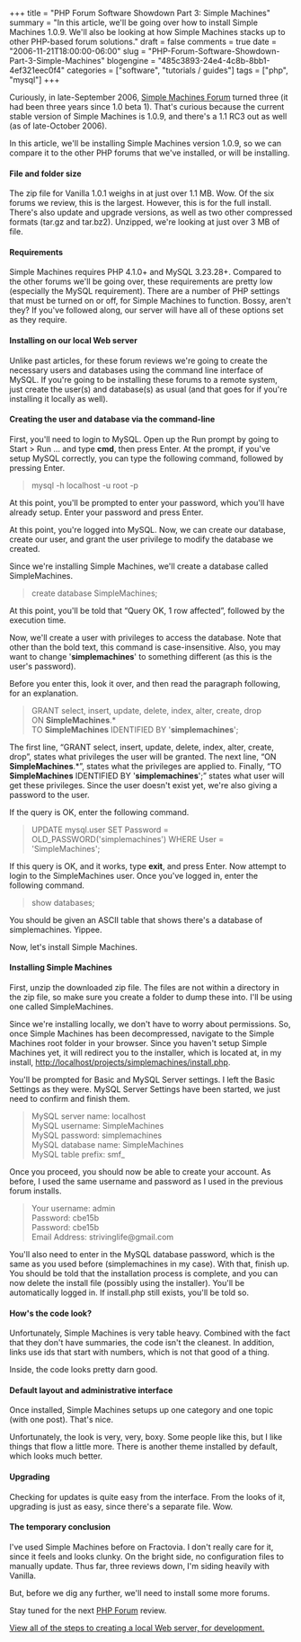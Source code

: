 +++
title = "PHP Forum Software Showdown Part 3: Simple Machines"
summary = "In this article, we'll be going over how to install Simple Machines 1.0.9.  We'll also be looking at how Simple Machines stacks up to other PHP-based forum solutions."
draft = false
comments = true
date = "2006-11-21T18:00:00-06:00"
slug = "PHP-Forum-Software-Showdown-Part-3-Simple-Machines"
blogengine = "485c3893-24e4-4c8b-8bb1-4ef321eec0f4"
categories = ["software", "tutorials / guides"]
tags = ["php", "mysql"]
+++

<p>
Curiously, in late-September 2006, <a href="http://simplemachines.org/">Simple Machines Forum</a> turned three (it had been three years since 1.0 beta 1). That&#39;s curious because the current stable version of Simple Machines is 1.0.9, and there&#39;s a 1.1 RC3 out as well (as of late-October 2006).
</p>
<p>
In this article, we&#39;ll be installing Simple Machines version 1.0.9, so we can compare it to the other PHP forums that we&#39;ve installed, or will be installing.
</p>
<!--more-->
<h4>File and folder size</h4>
<p>
The zip file for Vanilla 1.0.1 weighs in at just over 1.1 MB. Wow. Of the six forums we review, this is the largest. However, this is for the full install. There&#39;s also update and upgrade versions, as well as two other compressed formats (tar.gz and tar.bz2). Unzipped, we&#39;re looking at just over 3 MB of file.<!--adsense-->
</p>
<h4>Requirements</h4>
<p>
Simple Machines requires PHP 4.1.0+ and MySQL 3.23.28+. Compared to the other forums we&#39;ll be going over, these requirements are pretty low (especially the MySQL requirement). There are a number of PHP settings that must be turned on or off, for Simple Machines to function. Bossy, aren&#39;t they? If you&#39;ve followed along, our server will have all of these options set as they require.
</p>
<h4>Installing on our local Web server</h4>
<p>
Unlike past articles, for these forum reviews we&#39;re going to create the necessary users and databases using the command line interface of MySQL. If you&#39;re going to be installing these forums to a remote system, just create the user(s) and database(s) as usual (and that goes for if you&#39;re installing it locally as well).
</p>
<h4>Creating the user and database via the command-line</h4>
<p>
First, you&#39;ll need to login to MySQL. Open up the Run prompt by going to Start &gt; Run ... and type <strong>cmd</strong>, then press Enter. At the prompt, if you&#39;ve setup MySQL correctly, you can type the following command, followed by pressing Enter.
</p>
<blockquote>
	<p>
	 mysql -h localhost -u root -p
	</p>
</blockquote>
<p>
At this point, you&#39;ll be prompted to enter your password, which you&#39;ll have already setup. Enter your password and press Enter.
</p>
<p>
At this point, you&#39;re logged into MySQL. Now, we can create our database, create our user, and grant the user privilege to modify the database we created.
</p>
<p>
Since we&#39;re installing Simple Machines, we&#39;ll create a database called SimpleMachines.
</p>
<blockquote>
	<p>
	 create database SimpleMachines;
	</p>
</blockquote>
<p>
At this point, you&#39;ll be told that &ldquo;Query OK, 1 row affected&rdquo;, followed by the execution time.
</p>
<p>
Now, we&#39;ll create a user with privileges to access the database. Note that other than the bold text, this command is case-insensitive. Also, you may want to change &#39;<strong>simplemachines</strong>&#39; to something different (as this is the user&#39;s password).
</p>
<p>
Before you enter this, look it over, and then read the paragraph following, for an explanation.
</p>
<blockquote>
	<p>
	 GRANT select, insert, update, delete, index, alter, create, drop<br />
	ON <strong>SimpleMachines</strong>.*<br />
	TO <strong>SimpleMachines</strong> IDENTIFIED BY &#39;<strong>simplemachines</strong>&#39;;
	</p>
</blockquote>
<p>
The first line, &ldquo;GRANT select, insert, update, delete, index, alter, create, drop&rdquo;, states what privileges the user will be granted. The next line, &ldquo;ON <strong>SimpleMachines</strong>.*&rdquo;, states what the privileges are applied to. Finally, &ldquo;TO <strong>SimpleMachines</strong> IDENTIFIED BY &#39;<strong>simplemachines</strong>&#39;;&rdquo; states what user will get these privileges. Since the user doesn&#39;t exist yet, we&#39;re also giving a password to the user.
</p>
<p>
If the query is OK, enter the following command.
</p>
<blockquote>
	<p>
	 UPDATE mysql.user SET Password = OLD_PASSWORD(&#39;simplemachines&#39;) WHERE User = &#39;SimpleMachines&#39;;
	</p>
</blockquote>
<p>
If this query is OK, and it works, type <strong>exit</strong>, and press Enter. Now attempt to login to the SimpleMachines user. Once you&#39;ve logged in, enter the following command.
</p>
<blockquote>
	<p>
	 show databases;
	</p>
</blockquote>
<p>
You should be given an ASCII table that shows there&#39;s a database of simplemachines. Yippee.
</p>
<p>
Now, let&#39;s install Simple Machines.
</p>
<!--nextpage-->
<h4>Installing Simple Machines</h4>
<p>
First, unzip the downloaded zip file. The files are not within a directory in the zip file, so make sure you create a folder to dump these into. I&#39;ll be using one called SimpleMachines.<!--adsense-->
</p>
<p>
Since we&#39;re installing locally, we don&#39;t have to worry about permissions. So, once Simple Machines has been decompressed, navigate to the Simple Machines root folder in your browser. Since you haven&#39;t setup Simple Machines yet, it will redirect you to the installer, which is located at, in my install, <a href="http://localhost/projects/simplemachines/install.php">http://localhost/projects/simplemachines/install.php</a>.
</p>
<p>
You&#39;ll be prompted for Basic and MySQL Server settings. I left the Basic Settings as they were. MySQL Server Settings have been started, we just need to confirm and finish them.
</p>
<blockquote>
	<p>
	MySQL server name: localhost<br />
	MySQL username: SimpleMachines<br />
	MySQL password: simplemachines<br />
	MySQL database name: SimpleMachines<br />
	MySQL table prefix: smf_
	</p>
</blockquote>
<p>
Once you proceed, you should now be able to create your account. As before, I used the same username and password as I used in the previous forum installs.
</p>
<blockquote>
	<p>
	Your username: admin<br />
	Password: cbe15b<br />
	Password: cbe15b<br />
	Email Address: strivinglife@gmail.com
	</p>
</blockquote>
<p>
You&#39;ll also need to enter in the MySQL database password, which is the same as you used before (simplemachines in my case). With that, finish up. You should be told that the installation process is complete, and you can now delete the install file (possibly using the installer). You&#39;ll be automatically logged in. If install.php still exists, you&#39;ll be told so.
</p>
<!--nextpage-->
<h4>How&#39;s the code look?</h4>
<p>
Unfortunately, Simple Machines is very table heavy. Combined with the fact that they don&#39;t have summaries, the code isn&#39;t the cleanest. In addition, links use ids that start with numbers, which is not that good of a thing.<!--adsense-->
</p>
<p>
Inside, the code looks pretty darn good.
</p>
<h4>Default layout and administrative interface</h4>
<p>
Once installed, Simple Machines setups up one category and one topic (with one post). That&#39;s nice.
</p>
<p>
Unfortunately, the look is very, very, boxy. Some people like this, but I like things that flow a little more. There is another theme installed by default, which looks much better.
</p>
<h4>Upgrading</h4>
<p>
Checking for updates is quite easy from the interface. From the looks of it, upgrading is just as easy, since there&#39;s a separate file. Wow.
</p>
<h4>The temporary conclusion</h4>
<p>
I&#39;ve used Simple Machines before on Fractovia. I don&#39;t really care for it, since it feels and looks clunky. On the bright side, no configuration files to manually update. Thus far, three reviews down, I&#39;m siding heavily with Vanilla.
</p>
<p>
But, before we dig any further, we&#39;ll need to install some more forums.
</p>
<p>
Stay tuned for the next <a href="/words/post/PHP-Forum-Software-Showdown.aspx">PHP Forum</a> review.
</p>
<p>
<a href="/local-apache-server/">View all of the steps to creating a local Web server, for development.</a>
</p>

